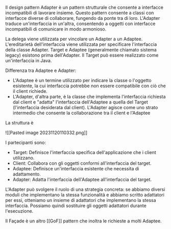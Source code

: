 Il design pattern Adapter è un pattern strutturale che consente a interfacce incompatibili di lavorare insieme. Questo pattern consente a classi con interfacce diverse di collaborare, fungendo da ponte tra di loro. L'Adapter traduce un'interfaccia in un'altra, consentendo a oggetti con interfacce incompatibili di comunicare in modo armonioso.

La delega viene utilizzata per vincolare un Adapter a un Adaptee. L'ereditarietà dell'interfaccia viene utilizzata per specificare l'interfaccia della classe Adapter. Target e Adaptee (generalmente chiamato sistema legacy) esistono prima dell'Adapter. Il Target può essere realizzato come un'interfaccia in Java.

Differenza tra Adaptee e Adapter:
- L'Adaptee è un termine utilizzato per indicare la classe o l'oggetto esistente, la cui interfaccia potrebbe non essere compatibile con ciò che il client richiede.
- L'Adapter, d'altra parte, è la classe che implementa l'interfaccia richiesta dal client e "adatta" l'interfaccia dell'Adaptee a quella del Target (l'interfaccia desiderata dal client). L'Adapter agisce come uno strato intermedio che consente la collaborazione tra il client e l'Adaptee

La struttura è

![[Pasted image 20231120110332.png]]

I partecipanti sono:
- Target: Definisce l'interfaccia specifica dell'applicazione che i client utilizzano.
- Client: Collabora con gli oggetti conformi all'interfaccia del target.
- Adaptee: Definisce un'interfaccia esistente che necessita di adattamento.
- Adapter: Adatta l'interfaccia dell'Adaptee all'interfaccia del target.

L'Adapter può svolgere il ruolo di una strategia concreta: se abbiamo diversi moduli che implementano la stessa funzionalità e abbiamo scritto adattatori per essi, otteniamo un insieme di adattatori che implementano la stessa interfaccia. Possiamo quindi sostituire gli oggetti adattatori durante l'esecuzione.

Il Façade è un altro [[GoF]] pattern che inoltra le richieste a molti Adaptee.